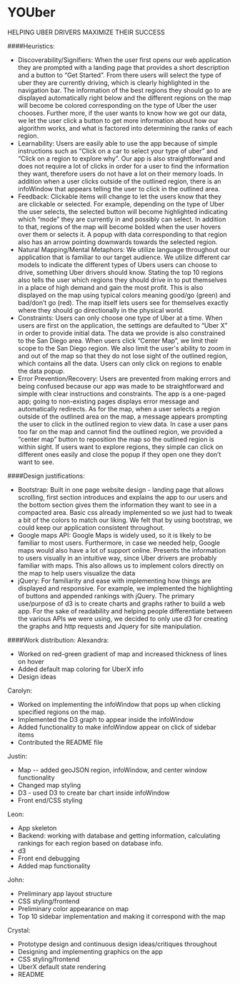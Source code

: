 # YOUber
HELPING UBER DRIVERS MAXIMIZE THEIR SUCCESS

####Heuristics:
- Discoverability/Signifiers:
When the user first opens our web application they are prompted with a landing page that provides a short description and a button to “Get Started”. From there users will select the type of uber they are currently driving, which is clearly highlighted in the navigation bar. The information of the best regions they should go to are displayed automatically right below and the different regions on the map will become be colored corresponding on the type of Uber the user chooses. Further more, if the user wants to know how we got our data, we let the user click a button to get more information about how our algorithm works, and what is factored into determining the ranks of each region.
- Learnability:
Users are easily able to use the app because of simple instructions such as “Click on a car to select your type of uber” and “Click on a region to explore why”. Our app is also straightforward and does not require a lot of clicks in order for a user to find the information they want, therefore users do not have a lot on their memory loads. In addition when a user clicks outside of the outlined region, there is an infoWindow that appears telling the user to click in the outlined area. 
- Feedback:
Clickable items will change to let the users know that they are clickable or selected. For example, depending on the type of Uber the user selects, the selected button will become highlighted indicating which “mode” they are currently in and possibly can select. In addition to that, regions of the map will become bolded when the user hovers over them or selects it. A popup with data corresponding to that region also has an arrow pointing downwards towards the selected region.
- Natural Mapping/Mental Metaphors:
We utilize language throughout our application that is familiar to our target audience. We utilize different car models to indicate the different types of Ubers users can choose to drive, something Uber drivers should know. Stating the top 10 regions also tells the user which regions they should drive in to put themselves in a place of high demand and gain the most profit. This is also displayed on the map using typical colors meaning good/go (green) and bad/don’t go (red). The map itself lets users see for themselves exactly where they should go directionally in the physical world.
- Constraints:
Users can only choose one type of Uber at a time. When users are first on the application, the settings are defaulted to “Uber X” in order to provide initial data. The data we provide is also constrained to the San Diego area. When users click “Center Map”, we limit their scope to the San Diego region. We also limit the user's ability to zoom in and out of the map so that they do not lose sight of the outlined region, which contains all the data. Users can only click on regions to enable the data popup.
- Error Prevention/Recovery:
Users are prevented from making errors and being confused because our app was made to be straightforward and simple with clear instructions and constraints. The app is a one-paged app; going to non-existing pages displays error message and automatically redirects. As for the map, when a user selects a region outside of the outlined area on the map, a message appears prompting the user to click in the outlined region to view data. In case a user pans too far on the map and cannot find the outlined region, we provided a “center map” button to reposition the map so the outlined region is within sight. If users want to explore regions, they simple can click on different ones easily and close the popup if they open one they don’t want to see.

####Design justifications:
- Bootstrap:
Built in one page website design - landing page that allows scrolling, first section introduces and explains the app to our users and the bottom section gives them the information they want to see in a compacted area.
Basic css already implemented so we just had to tweak a bit of the colors to match our liking.
We felt that by using bootstrap, we could keep our application consistent throughout.
- Google maps API:
Google Maps is widely used, so it is likely to be familiar to most users. Furthermore, in case we needed help, Google maps would also have a lot of support online. Presents the information to users visually in an intuitive way, since Uber drivers are probably familiar with maps. This also allows us to implement colors directly on the map to help users visualize the data
- jQuery:
For familiarity and ease with implementing how things are displayed and responsive. For example, we implemented the highlighting of buttons and appended rankings with jQuery. The primary use/purpose of d3 is to create charts and graphs rather to build a web app. For the sake of readability and helping people differentiate between the various APIs we were using, we decided to only use d3 for creating the graphs and http requests and Jquery for site manipulation.

####Work distribution:
Alexandra:
- Worked on red-green gradient of map and increased thickness of lines on hover
- Added default map coloring for UberX info
- Design ideas

Carolyn:
- Worked on implementing the infoWindow that pops up when clicking specified regions on the map. 
- Implemented the D3 graph to appear inside the infoWindow
- Added functionality to make infoWindow appear on click of sidebar items
- Contributed the README file

Justin:
- Map -- added geoJSON region, infoWindow, and center window functionality
- Changed map styling
- D3 - used D3 to create bar chart inside infoWindow
- Front end/CSS styling

Leon:
- App skeleton
- Backend: working with database and getting information, calculating rankings for each region based on database info. 
- d3
- Front end debugging
- Added map functionality

John:
- Preliminary app layout structure
- CSS styling/frontend
- Preliminary color appearance on map
- Top 10 sidebar implementation and making it correspond with the map

Crystal:
- Prototype design and continuous design ideas/critiques throughout
- Designing and implementing graphics on the app
- CSS styling/frontend
- UberX default state rendering
- README
